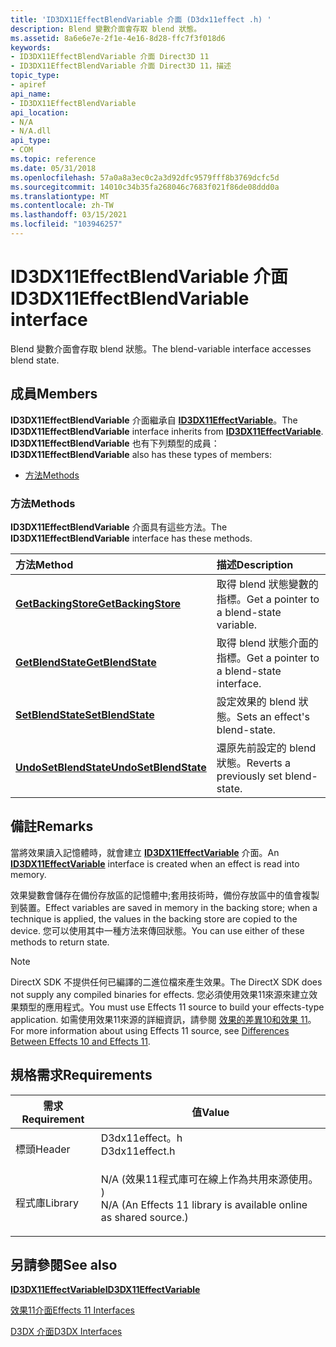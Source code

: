 ```yaml
---
title: 'ID3DX11EffectBlendVariable 介面 (D3dx11effect .h) '
description: Blend 變數介面會存取 blend 狀態。
ms.assetid: 8a6e6e7e-2f1e-4e16-8d28-ffc7f3f018d6
keywords:
- ID3DX11EffectBlendVariable 介面 Direct3D 11
- ID3DX11EffectBlendVariable 介面 Direct3D 11，描述
topic_type:
- apiref
api_name:
- ID3DX11EffectBlendVariable
api_location:
- N/A
- N/A.dll
api_type:
- COM
ms.topic: reference
ms.date: 05/31/2018
ms.openlocfilehash: 57a0a8a3ec0c2a3d92dfc9579fff8b3769dcfc5d
ms.sourcegitcommit: 14010c34b35fa268046c7683f021f86de08ddd0a
ms.translationtype: MT
ms.contentlocale: zh-TW
ms.lasthandoff: 03/15/2021
ms.locfileid: "103946257"
---
```

# <a name="id3dx11effectblendvariable-interface"></a><span data-ttu-id="c9faf-105">ID3DX11EffectBlendVariable 介面</span><span class="sxs-lookup"><span data-stu-id="c9faf-105">ID3DX11EffectBlendVariable interface</span></span>

<span data-ttu-id="c9faf-106">Blend 變數介面會存取 blend 狀態。</span><span class="sxs-lookup"><span data-stu-id="c9faf-106">The blend-variable interface accesses blend state.</span></span>

## <a name="members"></a><span data-ttu-id="c9faf-107">成員</span><span class="sxs-lookup"><span data-stu-id="c9faf-107">Members</span></span>

<span data-ttu-id="c9faf-108">**ID3DX11EffectBlendVariable** 介面繼承自 [**ID3DX11EffectVariable**](id3dx11effectvariable.md)。</span><span class="sxs-lookup"><span data-stu-id="c9faf-108">The **ID3DX11EffectBlendVariable** interface inherits from [**ID3DX11EffectVariable**](id3dx11effectvariable.md).</span></span> <span data-ttu-id="c9faf-109">**ID3DX11EffectBlendVariable** 也有下列類型的成員：</span><span class="sxs-lookup"><span data-stu-id="c9faf-109">**ID3DX11EffectBlendVariable** also has these types of members:</span></span>

-   [<span data-ttu-id="c9faf-110">方法</span><span class="sxs-lookup"><span data-stu-id="c9faf-110">Methods</span></span>](#methods)

### <a name="methods"></a><span data-ttu-id="c9faf-111">方法</span><span class="sxs-lookup"><span data-stu-id="c9faf-111">Methods</span></span>

<span data-ttu-id="c9faf-112">**ID3DX11EffectBlendVariable** 介面具有這些方法。</span><span class="sxs-lookup"><span data-stu-id="c9faf-112">The **ID3DX11EffectBlendVariable** interface has these methods.</span></span>



| <span data-ttu-id="c9faf-113">方法</span><span class="sxs-lookup"><span data-stu-id="c9faf-113">Method</span></span>                                                                    | <span data-ttu-id="c9faf-114">描述</span><span class="sxs-lookup"><span data-stu-id="c9faf-114">Description</span></span>                                          |
|:--------------------------------------------------------------------------|:-----------------------------------------------------|
| [<span data-ttu-id="c9faf-115">**GetBackingStore**</span><span class="sxs-lookup"><span data-stu-id="c9faf-115">**GetBackingStore**</span></span>](id3dx11effectblendvariable-getbackingstore.md)     | <span data-ttu-id="c9faf-116">取得 blend 狀態變數的指標。</span><span class="sxs-lookup"><span data-stu-id="c9faf-116">Get a pointer to a blend-state variable.</span></span><br/>  |
| [<span data-ttu-id="c9faf-117">**GetBlendState**</span><span class="sxs-lookup"><span data-stu-id="c9faf-117">**GetBlendState**</span></span>](id3dx11effectblendvariable-getblendstate.md)         | <span data-ttu-id="c9faf-118">取得 blend 狀態介面的指標。</span><span class="sxs-lookup"><span data-stu-id="c9faf-118">Get a pointer to a blend-state interface.</span></span><br/> |
| [<span data-ttu-id="c9faf-119">**SetBlendState**</span><span class="sxs-lookup"><span data-stu-id="c9faf-119">**SetBlendState**</span></span>](id3dx11effectblendvariable-setblendstate.md)         | <span data-ttu-id="c9faf-120">設定效果的 blend 狀態。</span><span class="sxs-lookup"><span data-stu-id="c9faf-120">Sets an effect's blend-state.</span></span><br/>             |
| [<span data-ttu-id="c9faf-121">**UndoSetBlendState**</span><span class="sxs-lookup"><span data-stu-id="c9faf-121">**UndoSetBlendState**</span></span>](id3dx11effectblendvariable-undosetblendstate.md) | <span data-ttu-id="c9faf-122">還原先前設定的 blend 狀態。</span><span class="sxs-lookup"><span data-stu-id="c9faf-122">Reverts a previously set blend-state.</span></span><br/>     |



 

## <a name="remarks"></a><span data-ttu-id="c9faf-123">備註</span><span class="sxs-lookup"><span data-stu-id="c9faf-123">Remarks</span></span>

<span data-ttu-id="c9faf-124">當將效果讀入記憶體時，就會建立 [**ID3DX11EffectVariable**](id3dx11effectvariable.md) 介面。</span><span class="sxs-lookup"><span data-stu-id="c9faf-124">An [**ID3DX11EffectVariable**](id3dx11effectvariable.md) interface is created when an effect is read into memory.</span></span>

<span data-ttu-id="c9faf-125">效果變數會儲存在備份存放區的記憶體中;套用技術時，備份存放區中的值會複製到裝置。</span><span class="sxs-lookup"><span data-stu-id="c9faf-125">Effect variables are saved in memory in the backing store; when a technique is applied, the values in the backing store are copied to the device.</span></span> <span data-ttu-id="c9faf-126">您可以使用其中一種方法來傳回狀態。</span><span class="sxs-lookup"><span data-stu-id="c9faf-126">You can use either of these methods to return state.</span></span>

> [!Note]  
> <span data-ttu-id="c9faf-127">DirectX SDK 不提供任何已編譯的二進位檔來產生效果。</span><span class="sxs-lookup"><span data-stu-id="c9faf-127">The DirectX SDK does not supply any compiled binaries for effects.</span></span> <span data-ttu-id="c9faf-128">您必須使用效果11來源來建立效果類型的應用程式。</span><span class="sxs-lookup"><span data-stu-id="c9faf-128">You must use Effects 11 source to build your effects-type application.</span></span> <span data-ttu-id="c9faf-129">如需使用效果11來源的詳細資訊，請參閱 [效果的差異10和效果 11](d3d11-graphics-programming-guide-effects-differences.md)。</span><span class="sxs-lookup"><span data-stu-id="c9faf-129">For more information about using Effects 11 source, see [Differences Between Effects 10 and Effects 11](d3d11-graphics-programming-guide-effects-differences.md).</span></span>

 

## <a name="requirements"></a><span data-ttu-id="c9faf-130">規格需求</span><span class="sxs-lookup"><span data-stu-id="c9faf-130">Requirements</span></span>



| <span data-ttu-id="c9faf-131">需求</span><span class="sxs-lookup"><span data-stu-id="c9faf-131">Requirement</span></span> | <span data-ttu-id="c9faf-132">值</span><span class="sxs-lookup"><span data-stu-id="c9faf-132">Value</span></span> |
|--------------------|----------------------------------------------------------------------------------------------------------------------------------------------|
| <span data-ttu-id="c9faf-133">標頭</span><span class="sxs-lookup"><span data-stu-id="c9faf-133">Header</span></span><br/>  | <dl> <span data-ttu-id="c9faf-134"><dt>D3dx11effect。h</dt></span><span class="sxs-lookup"><span data-stu-id="c9faf-134"><dt>D3dx11effect.h</dt></span></span> </dl>                                                    |
| <span data-ttu-id="c9faf-135">程式庫</span><span class="sxs-lookup"><span data-stu-id="c9faf-135">Library</span></span><br/> | <dl> <span data-ttu-id="c9faf-136"><dt>N/A (效果11程式庫可在線上作為共用來源使用。 ) </dt></span><span class="sxs-lookup"><span data-stu-id="c9faf-136"><dt>N/A (An Effects 11 library is available online as shared source.)</dt></span></span> </dl> |



## <a name="see-also"></a><span data-ttu-id="c9faf-137">另請參閱</span><span class="sxs-lookup"><span data-stu-id="c9faf-137">See also</span></span>

<dl> <dt>

[<span data-ttu-id="c9faf-138">**ID3DX11EffectVariable**</span><span class="sxs-lookup"><span data-stu-id="c9faf-138">**ID3DX11EffectVariable**</span></span>](id3dx11effectvariable.md)
</dt> <dt>

[<span data-ttu-id="c9faf-139">效果11介面</span><span class="sxs-lookup"><span data-stu-id="c9faf-139">Effects 11 Interfaces</span></span>](d3d11-graphics-reference-effects11-interfaces.md)
</dt> <dt>

[<span data-ttu-id="c9faf-140">D3DX 介面</span><span class="sxs-lookup"><span data-stu-id="c9faf-140">D3DX Interfaces</span></span>](d3d11-graphics-reference-d3dx11-interfaces.md)
</dt> </dl>

 

 





